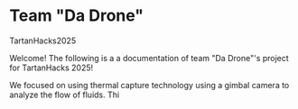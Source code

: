 # Team "Da Drone"
TartanHacks2025

Welcome! The following is a a documentation of team "Da Drone"'s project for TartanHacks 2025! 

We focused on using thermal capture technology using a gimbal camera to analyze the flow of fluids. Thi
